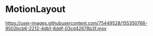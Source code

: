 # MotionLayout

https://user-images.githubusercontent.com/75449528/155350766-9502bcb6-2212-4db1-8ddf-03cd42678b3f.mov

